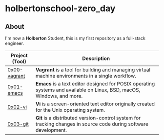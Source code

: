 # holbertonschool-zero_day

## About

I'm now a **Holberton** Student, this is my first repository as a full-stack engineer.

**Project (Tool)** | **Description**
--- | ---
[0x00-vagrant](https://github.com/Jenni-Foued/holbertonschool-zero_day/tree/master/0x00-vagrant) | **Vagrant** is a tool for building and managing virtual machine environments in a single workflow.
[0x01-emacs](https://github.com/Jenni-Foued/holbertonschool-zero_day/tree/master/0x01-emacs) | **Emacs** is a text editor designed for POSIX operating systems and available on Linux, BSD, macOS, Windows, and more.
[0x02-vi](https://github.com/Jenni-Foued/holbertonschool-zero_day/tree/master/0x02-vi) | **Vi** is a screen-oriented text editor originally created for the Unix operating system.
[0x03-git](https://github.com/Jenni-Foued/holbertonschool-zero_day/tree/master/0x03-git) | **Git** is a distributed version-control system for tracking changes in source code during software development.

